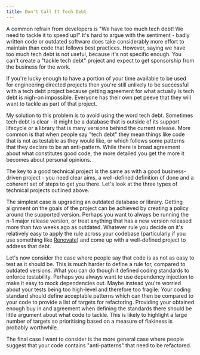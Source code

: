 ```yaml
---
title: Don't Call It Tech Debt
---
```

A common refrain from developers is "We have too much tech debt! We need to tackle it to
speed up!" It's hard to argue with the sentiment - badly written code or outdated software does
take considerably more effort to maintain than code that follows best practices. However, saying
we have too much tech debt is not useful, because it's not specific enough. You can't create a
"tackle tech debt" project and expect to get sponsorship from the business for the work.

If you're lucky enough to have a portion of your time available to be used for engineering
directed projects then you're still unlikely to be successful with a tech debt project
because getting agreement for what actually is tech debt is nigh-on impossible. Everyone
has their own pet peeve that they will want to tackle as part of that project.

My solution to this problem is to avoid using the word tech debt. Sometimes tech debt is clear -
it might be a database that is outside of its support lifecycle or a library that is many versions
behind the current release. More common is that when people say "tech debt" they mean things like
code that is not as testable as they would like, or which follows some patterns that they declare
to be an anti-pattern. While there is broad agreement about what constitutes good code, the more
detailed you get the more it becomes about personal opinions.

The key to a good technical project is the same as with a good business-driven project - you need
clear aims, a well-defined definition of done and a coherent set of steps to get you there. Let's
look at the three types of technical projects outlined above.

The simplest case is upgrading an outdated database or library. Getting alignment on the goals of
the project can be achieved by creating a policy around the supported version. Perhaps you want to always
be running the n-1 major release version, or treat anything that has a new version released more
than two weeks ago as outdated. Whatever rule you decide on it's relatively easy to apply the rule
across your codebase (particularly if you use something like
[Renovate](https://www.whitesourcesoftware.com/free-developer-tools/renovate/)) and come up with a
well-defined project to address that debt.

Let's now consider the case where people say that code is as not as easy to test as it should be.
This is much harder to define a rule for, compared to outdated versions. What you can do though it
defined coding standards to enforce testability. Perhaps you always want to use dependency
injection to make it easy to mock dependencies out. Maybe instead you're worried about your
tests being too high-level and therefore too fragile. Your coding standard should define acceptable
patterns which can then be compared to your code to provide a list of targets for refactoring.
Providing your obtained enough buy in and agreement when defining the standards there should be
little argument about what code to tackle. This is likely to highlight a large number of targets
so prioritising based on a measure of flakiness is probably worthwhile.

The final case I want to consider is the more general case where people suggest that your code
contains "anti-patterns" that need to be refactored. 


